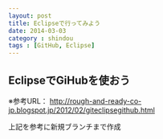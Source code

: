```yaml
---
layout: post
title: Eclipseで行ってみよう
date: 2014-03-03
category : shindou
tags : [GitHub, Eclipse]
---
```


## EclipseでGiHubを使おう

※参考URL：
http://rough-and-ready-co-jp.blogspot.jp/2012/02/giteclipsegithub.html

上記を参考に新規ブランチまで作成
